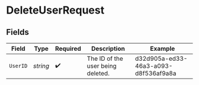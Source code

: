 # DeleteUserRequest


## Fields

| Field                                | Type                                 | Required                             | Description                          | Example                              |
| ------------------------------------ | ------------------------------------ | ------------------------------------ | ------------------------------------ | ------------------------------------ |
| `UserID`                             | *string*                             | :heavy_check_mark:                   | The ID of the user being deleted.    | d32d905a-ed33-46a3-a093-d8f536af9a8a |